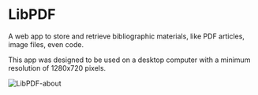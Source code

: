 # LibPDF

A web app to store and retrieve bibliographic materials, like PDF articles, image files, even code.

This app was designed to be used on a desktop computer with a minimum resolution of 1280x720 pixels.

![LibPDF-about](https://user-images.githubusercontent.com/6748360/193863537-d0600d37-2c22-4766-b852-2b7ce335b6ea.png)

